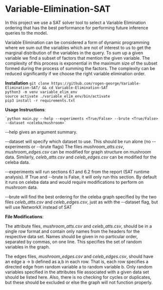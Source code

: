 # Variable-Elimination-SAT

In this project we use a SAT solver tool to select a Variable Elimination ordering that has the best performance for performing future inference queries to the model.

Variable Elimination can be considered a form of dynamic programming where we sum out the variables which are not of interest to us to get the marginal distribution of the variables in the query.  To sum up a given variable we find a subset of factors that mention the given variable. The complexity of this process is exponential in the maximum size of the subset formed during the process of summing the factors.  The complexity can be reduced significantly if we choose the right variable elimination order. 

<b>Installation</b>
	`git clone https://github.com/rogen-george/Variable-Elimination-SAT/ && cd Variable-Elimination-SAT`   
	`python3 -m venv variable_elim_env`  
	`source activate ./variable_elim_env/bin/activate`  
	`pip3 install -r requirements.txt`  

<b>Usage Instructions</b>:

	`python main.py --help --experiments <True/False> --brute <True/False> --dataset <celeba/mushroom>`

--help gives an argument summary.

--dataset will specify which dataset to use. This should be run alone (no --experiments or --brute flags) The files <i>mushroom_atts.csv</i>, <i>mushroom_edges.csv</i> can be modified for graph structure on mushroom data. Similarly, <i>celeb_atts.csv</i> and <i>celeb_edges.csv</i> can be modified for the celeba data.

--experiments will run sections 6.1 and 6.2 from the report (SAT runtime analysis). If True and --brute is False, it will only run this section. By default it runs on celeba data and would require modifications to perform on mushroom data.

--brute will find the best ordering for the celeba graph specified by the two files <i>celeb_atts.csv</i> and <i>celeb_edges.csv</i>, just as with the --dataset flag, but will use NetworkX instead of SAT

<b>File Modifications</b>:

The attribute files, <i>mushroom_atts.csv</i> and <i>celeb_atts.csv</i>, should be in a single row format and contain only names from the headers for the respective data set. Names should be given in no particular order, separated by commas, on one line. This specifies the set of random variables in the graph.

The edges files, <i>mushroom_edges.csv</i> and <i>celeb_edges.csv</i>, should have an edge a -> b defined as a,b in each row. That is, each row specifies a directed edge from random variable a to random variable b. Only random variables specified in the attributes file associated with a given data set should be listed here. Also, there is no checking for cycles or duplicates, but these should be excluded or else the graph will not function properly. 
